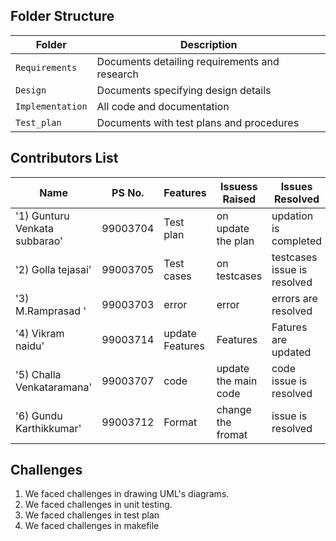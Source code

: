 ## Folder Structure
Folder             | Description
-------------------| -----------------------------------------
`Requirements`   | Documents detailing requirements and research
`Design`         | Documents specifying design details
`Implementation` | All code and documentation
`Test_plan`      | Documents with test plans and procedures

## Contributors List

Name                           |   PS No.  |    Features    | Issuess Raised       |      Issues Resolved         
-------------------------------|-----------|----------------|----------------      |------------------------------
'1) Gunturu Venkata subbarao' 	 |99003704   |     Test plan	|  on update the plan  |      updation is completed
'2) Golla tejasai'               |99003705	 |Test cases	    |  on testcases        |       testcases issue is resolved
'3) M.Ramprasad '  	             |99003703	 |error           |     error            |       errors are resolved
'4) Vikram naidu'           	   |99003714	 |update Features | 	  Features         |       Fatures are updated
'5) Challa Venkataramana'	       |99003707	 | code	          |  update the main code|        code issue is resolved
'6) Gundu Karthikkumar'          |99003712	 |  Format        |    change the fromat |         issue is resolved




## Challenges

1. We faced challenges in drawing UML's diagrams.
2. We faced challenges in unit testing.
3. We faced challenges in test plan
4. We faced challenges in makefile
